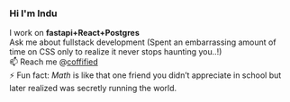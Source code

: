 ### Hi  I'm Indu

I work on **fastapi+React+Postgres**  
Ask me about fullstack development (Spent an embarrassing amount of time on CSS only to realize it never stops haunting you..!)  
📫 Reach me @[coffified](https://x.com/coffified)  
⚡ Fun fact: *Math* is like that one friend you didn’t appreciate in school but later realized was secretly running the world.  
